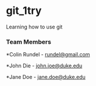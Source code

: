 # git_1try

Learning how to use git


### Team Members
*Colin Rundel - rundel@gmail.com

*John Die - john.joe@duke.edu

*Jane Doe - jane.doe@duke.edu


